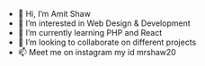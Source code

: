 - 👋 Hi, I’m Amit Shaw
- 👀 I’m interested in Web Design & Development
- 🌱 I’m currently learning PHP and React
- 💞️ I’m looking to collaborate on different projects
- 📫 Meet me on instagram my id mrshaw20

<!---
AmitShawGit/AmitShawGit is a ✨ special ✨ repository because its `README.md` (this file) appears on your GitHub profile.
You can click the Preview link to take a look at your changes.
--->
